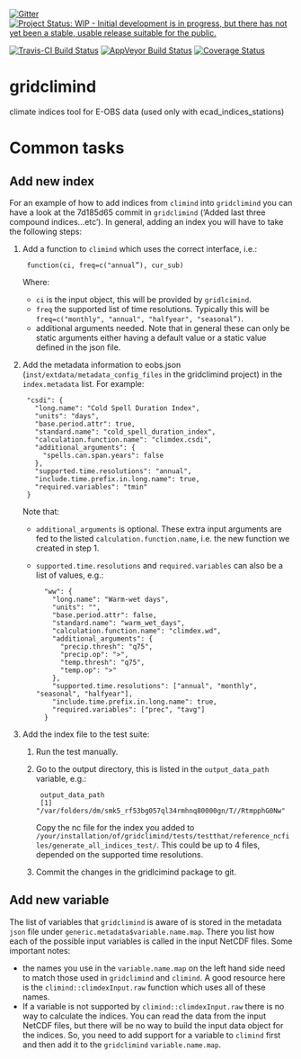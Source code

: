 [![Gitter](https://img.shields.io/gitter/room/nwjs/nw.js.svg)](https://gitter.im/eca-d/climate_indices)
[![Project Status: WIP - Initial development is in progress, but there has not yet been a stable, usable release suitable for the public.](http://www.repostatus.org/badges/latest/wip.svg)](http://www.repostatus.org/#wip) 

[![Travis-CI Build Status](https://travis-ci.org/ECA-D/gridclimind.svg?branch=master)](https://travis-ci.org/ECA-D/gridclimind) [![AppVeyor Build Status](https://ci.appveyor.com/api/projects/status/github/ECA-D/gridclimind?branch=master&svg=true)](https://ci.appveyor.com/project/ECA-D/gridclimind) [![Coverage Status](https://img.shields.io/codecov/c/github/ECA-D/gridclimind/master.svg)](https://codecov.io/github/ECA-D/gridclimind?branch=master)

# gridclimind
climate indices tool for E-OBS data (used only with ecad_indices_stations)

# Common tasks
## Add new index

For an example of how to add indices from `climind` into `gridclimind` you can have a look at the 7d185d65 commit in `gridclimind` (‘Added last three compound indices…etc’). In general, adding an index you will have to take the following steps:

1. Add a function to `climind` which uses the correct interface, i.e.:

        function(ci, freq=c("annual”), cur_sub)

    Where:
    
    - `ci` is the input object, this will be provided by `gridlcimind`.
    - `freq` the supported list of time resolutions. Typically this will be `freq=c("monthly", "annual", "halfyear", "seasonal”)`.
    - additional arguments needed. Note that in general these can only be static arguments either having a default value or a static value defined in the json file.

2. Add the metadata information to eobs.json (`inst/extdata/metadata_config_files` in the gridclimind project) in the `index.metadata` list. For example:

        "csdi": {
          "long.name": "Cold Spell Duration Index",
          "units": "days",
          "base.period.attr": true,
          "standard.name": "cold_spell_duration_index",
          "calculation.function.name": "climdex.csdi",
          "additional_arguments": {
            "spells.can.span.years": false
          },
          "supported.time.resolutions": "annual",
          "include.time.prefix.in.long.name": true,
          "required.variables": "tmin"
        }

    Note that:

    - `additional_arguments` is optional. These extra input arguments are fed to the listed `calculation.function.name`, i.e. the new function we created in step 1.
    - `supported.time.resolutions` and `required.variables` can also be a list of values, e.g.:

            "ww": {
              "long.name": "Warm-wet days",
              "units": "",
              "base.period.attr": false,
              "standard.name": "warm_wet_days",
              "calculation.function.name": "climdex.wd",
              "additional_arguments": {
                "precip.thresh": "q75",
                "precip.op": ">",
                "temp.thresh": "q75",
                "temp.op": ">"
              },
              "supported.time.resolutions": ["annual", "monthly", "seasonal", "halfyear"],
              "include.time.prefix.in.long.name": true,
              "required.variables": ["prec", "tavg"]
            }
    
3. Add the index file to the test suite:

    1. Run the test manually.
    2. Go to the output directory, this is listed in the `output_data_path` variable, e.g.:

            output_data_path
            [1] "/var/folders/dm/smk5_rf53bg057ql34rmhnq80000gn/T//RtmpphG0Nw"

        Copy the nc file for the index you added to `/your/installation/of/gridclimind/tests/testthat/reference_ncfiles/generate_all_indices_test/`. This could be up to 4 files, depended on the supported time resolutions.

    3. Commit the changes in the gridlcimind package to git.

## Add new variable
The list of variables that `gridclimind` is aware of is stored in the metadata `json` file under `generic.metadata$variable.name.map`. There you list how each of the possible input variables is called in the input NetCDF files. Some important notes:

- the names you use in the `variable.name.map` on the left hand side need to match those used in `gridclimind` and `climind`. A good resource here is the `climind::climdexInput.raw` function which uses all of these names. 
- If a variable is not supported by `climind::climdexInput.raw` there is no way to calculate the indices. You can read the data from the input NetCDF files, but there will be no way to build the input data object for the indices. So, you need to add support for a variable to `climind` first and then add it to the `gridclimind` `variable.name.map`.
